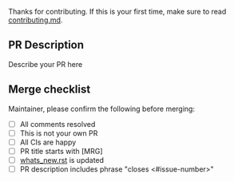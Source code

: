 Thanks for contributing. If this is your first time,
make sure to read [contributing.md]().

PR Description
--------------

Describe your PR here

Merge checklist
---------------

Maintainer, please confirm the following before merging:

- [ ] All comments resolved
- [ ] This is not your own PR
- [ ] All CIs are happy
- [ ] PR title starts with [MRG]
- [ ] [whats_new.rst](https://github.com/neurodata/scikit-morf/blob/master/doc/whats_new.rst) is updated
- [ ] PR description includes phrase "closes <#issue-number>"
